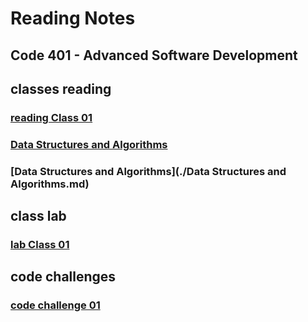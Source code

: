 # Reading Notes

## Code 401 - Advanced Software Development

## classes reading

### [reading Class 01](./class01.md)

### [Data Structures and Algorithms](./Data%20Structures%20and%20Algorithms.md)

### [Data Structures and Algorithms](./Data Structures and Algorithms.md)

## class lab

### [lab Class 01](https://github.com/Ahmad-Alanati/snakes-cafe)



## code challenges

### [code challenge 01]()
